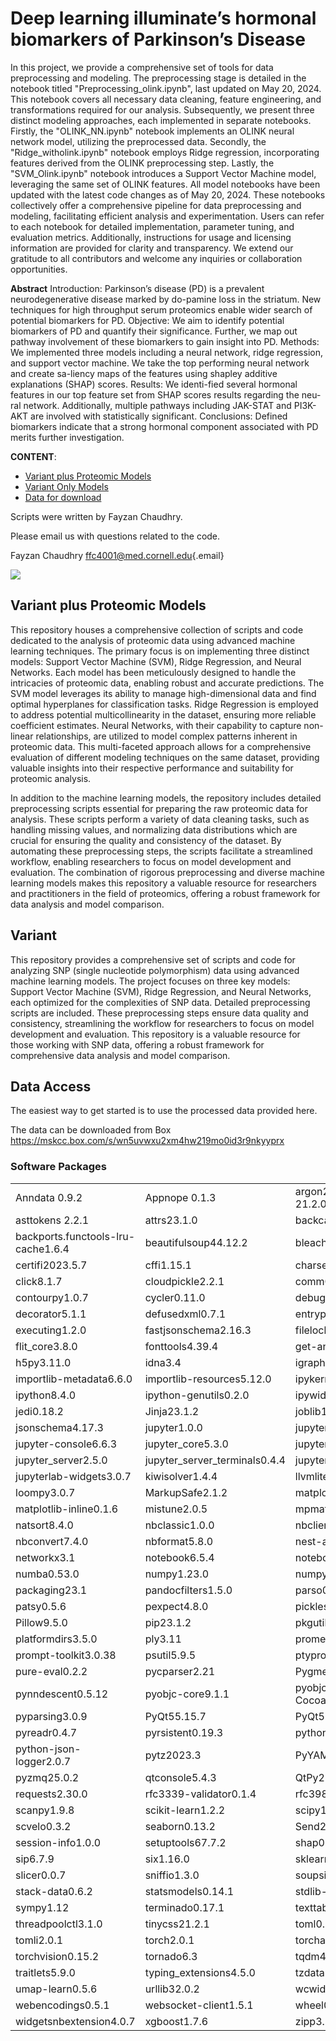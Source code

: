 # Deep learning illuminate’s hormonal biomarkers of Parkinson’s Disease
In this project, we provide a comprehensive set of tools for data preprocessing and modeling. The preprocessing stage is detailed in the notebook titled "Preprocessing_olink.ipynb", last updated on May 20, 2024. This notebook covers all necessary data cleaning, feature engineering, and transformations required for our analysis. Subsequently, we present three distinct modeling approaches, each implemented in separate notebooks. Firstly, the "OLINK_NN.ipynb" notebook implements an OLINK neural network model, utilizing the preprocessed data. Secondly, the "Ridge_witholink.ipynb" notebook employs Ridge regression, incorporating features derived from the OLINK preprocessing step. Lastly, the "SVM_Olink.ipynb" notebook introduces a Support Vector Machine model, leveraging the same set of OLINK features. All model notebooks have been updated with the latest code changes as of May 20, 2024. These notebooks collectively offer a comprehensive pipeline for data preprocessing and modeling, facilitating efficient analysis and experimentation. Users can refer to each notebook for detailed implementation, parameter tuning, and evaluation metrics. Additionally, instructions for usage and licensing information are provided for clarity and transparency. We extend our gratitude to all contributors and welcome any inquiries or collaboration opportunities.

**Abstract**
Introduction: Parkinson’s disease (PD) is a prevalent neurodegenerative disease marked by do-pamine loss in the striatum. New techniques for high throughput serum proteomics enable wider search of potential biomarkers for PD. Objective: We aim to identify potential biomarkers of PD and quantify their significance. Further, we map out pathway involvement of these biomarkers to gain insight into PD. Methods: We implemented three models including a neural network, ridge regression, and support vector machine. We take the top performing neural network and create sa-liency maps of the features using shapley additive explanations (SHAP) scores. Results: We identi-fied several hormonal features in our top feature set from SHAP scores results regarding the neu-ral network. Additionally, multiple pathways including JAK-STAT and PI3K-AKT are involved with statistically significant. Conclusions: Defined biomarkers indicate that a strong hormonal component associated with PD merits further investigation.


**CONTENT**:

-   [Variant plus Proteomic Models](#Variant-plus-Proteomic-Processing)
-   [Variant Only Models](#Variant-Only-Processing)
-   [Data for download](#data-for-download)

Scripts were written by Fayzan Chaudhry.

Please email us with questions related to the code.

Fayzan Chaudhry
[ffc4001\@med.cornell.edu](mailto:ffc4001@med.cornell.edu){.email}

![](WCM_MB_LOGO_HZSS1L_CLR_RGB.png) 
## Variant plus Proteomic Models

This repository houses a comprehensive collection of scripts and code dedicated to the analysis of proteomic data using advanced machine learning techniques. The primary focus is on implementing three distinct models: Support Vector Machine (SVM), Ridge Regression, and Neural Networks. Each model has been meticulously designed to handle the intricacies of proteomic data, enabling robust and accurate predictions. The SVM model leverages its ability to manage high-dimensional data and find optimal hyperplanes for classification tasks. Ridge Regression is employed to address potential multicollinearity in the dataset, ensuring more reliable coefficient estimates. Neural Networks, with their capability to capture non-linear relationships, are utilized to model complex patterns inherent in proteomic data. This multi-faceted approach allows for a comprehensive evaluation of different modeling techniques on the same dataset, providing valuable insights into their respective performance and suitability for proteomic analysis.

In addition to the machine learning models, the repository includes detailed preprocessing scripts essential for preparing the raw proteomic data for analysis. These scripts perform a variety of data cleaning tasks, such as handling missing values, and normalizing data distributions which are crucial for ensuring the quality and consistency of the dataset. By automating these preprocessing steps, the scripts facilitate a streamlined workflow, enabling researchers to focus on model development and evaluation. The combination of rigorous preprocessing and diverse machine learning models makes this repository a valuable resource for researchers and practitioners in the field of proteomics, offering a robust framework for data analysis and model comparison.

## Variant

This repository provides a comprehensive set of scripts and code for analyzing SNP (single nucleotide polymorphism) data using advanced machine learning models. The project focuses on three key models: Support Vector Machine (SVM), Ridge Regression, and Neural Networks, each optimized for the complexities of SNP data. Detailed preprocessing scripts are included. These preprocessing steps ensure data quality and consistency, streamlining the workflow for researchers to focus on model development and evaluation. This repository is a valuable resource for those working with SNP data, offering a robust framework for comprehensive data analysis and model comparison.

## Data Access

The easiest way to get started is to use the processed data provided
here.

The data can be downloaded from Box
<https://mskcc.box.com/s/wn5uvwxu2xm4hw219mo0id3r9nkyyprx>

### Software Packages

|                      |                      |                     |
|----------------------|----------------------|---------------------|
| Anndata 0.9.2         | Appnope 0.1.3 | argon2-cffi-bindings 21.2.0        |
| asttokens 2.2.1          | attrs23.1.0           |backcall0.2.0      |
| backports.functools-lru-cache1.6.4     | beautifulsoup44.12.2       | bleach6.0.0 |
| certifi2023.5.7 | cffi1.15.1  | charset-normalizer3.1.0 |
| click8.1.7 | cloudpickle2.2.1  | comm0.1.3 |
| contourpy1.0.7 | cycler0.11.0  |  debugpy1.6.7|
| decorator5.1.1 | defusedxml0.7.1  | entrypoints0.4 |
| executing1.2.0 |  fastjsonschema2.16.3 | filelock3.12.0 |
| flit_core3.8.0 | fonttools4.39.4 | get-annotations0.1.2 |
| h5py3.11.0 | idna3.4  | igraph0.11.4 |
| importlib-metadata6.6.0 | importlib-resources5.12.0  | ipykernel6.23.0 |
| ipython8.4.0 | ipython-genutils0.2.0  | ipywidgets8.0.6 |
|  jedi0.18.2| Jinja23.1.2  | joblib1.2.0 |
| jsonschema4.17.3 | jupyter1.0.0  | jupyter_client8.2.0 |
| jupyter-console6.6.3 |  jupyter_core5.3.0 | jupyter-events0.6.3 |
| jupyter_server2.5.0 | jupyter_server_terminals0.4.4  | jupyterlab-pygments0.2.2 |
|  jupyterlab-widgets3.0.7|  kiwisolver1.4.4 | llvmlite0.36.0 |
| loompy3.0.7 | MarkupSafe2.1.2  | matplotlib3.7.1 |
| matplotlib-inline0.1.6 | mistune2.0.5  | mpmath1.3.0 |
| natsort8.4.0 | nbclassic1.0.0  | nbclient0.7.4 |
| nbconvert7.4.0 | nbformat5.8.0  | nest-asyncio1.5.6 |
| networkx3.1 | notebook6.5.4  | notebook_shim0.2.3 |
|  numba0.53.0| numpy1.23.0  |  numpy-groupies0.9.22|
| packaging23.1 | pandocfilters1.5.0  | parso0.8.3 |
| patsy0.5.6 |  pexpect4.8.0 | pickleshare0.7.5 |
| Pillow9.5.0 | pip23.1.2  | pkgutil_resolve_name1.3.10 |
| platformdirs3.5.0 | ply3.11  | prometheus-client0.16.0 |
| prompt-toolkit3.0.38 | psutil5.9.5  | ptyprocess0.7.0 |
| pure-eval0.2.2 | pycparser2.21  | Pygments2.15.1 |
| pynndescent0.5.12 |  pyobjc-core9.1.1 | pyobjc-framework-Cocoa9.1.1 |
| pyparsing3.0.9 |  PyQt55.15.7 | PyQt5-sip12.11.0 |
| pyreadr0.4.7 | pyrsistent0.19.3  | python-dateutil2.8.2 |
| python-json-logger2.0.7 |  pytz2023.3 | PyYAML6.0 |
| pyzmq25.0.2 | qtconsole5.4.3  | QtPy2.3.1 |
| requests2.30.0 | rfc3339-validator0.1.4  | rfc3986-validator0.1.1 |
| scanpy1.9.8 | scikit-learn1.2.2  | scipy1.10.1 |
| scvelo0.3.2 | seaborn0.13.2  | Send2Trash1.8.2 |
| session-info1.0.0 |  setuptools67.7.2 | shap0.41.0 |
| sip6.7.9 | six1.16.0  | sklearn0.0.post5 |
|  slicer0.0.7| sniffio1.3.0  | soupsieve2.3.2.post1 |
| stack-data0.6.2 | statsmodels0.14.1  | stdlib-list0.10.0 |
| sympy1.12 | terminado0.17.1  | texttable1.7.0 |
| threadpoolctl3.1.0 | tinycss21.2.1  | toml0.10.2  |
| tomli2.0.1 |  torch2.0.1 | torchaudio2.0.2 |
| torchvision0.15.2 | tornado6.3  | tqdm4.65.0 |
| traitlets5.9.0 |  typing_extensions4.5.0 | tzdata2023.3 |
| umap-learn0.5.6 |  urllib32.0.2 | wcwidth0.2.6 |
| webencodings0.5.1 |  websocket-client1.5.1 | wheel0.40.0 |
| widgetsnbextension4.0.7 |  xgboost1.7.6 | zipp3.15.0 |
















